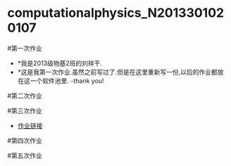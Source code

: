 # computationalphysics_N2013301020107
#第一次作业
- *我是2013级物基2班的刘祥干.
- *这是我第一次作业.虽然之前写过了.但是在这里重新写一份,以后的作业都放在这一个软件池里.
-thank you!



#第二次作业



#第三次作业
- [作业链接](https://github.com/computationalphysics2013301020107/-computationalphysics2013301020107-)


#第四次作业



#第五次作业
